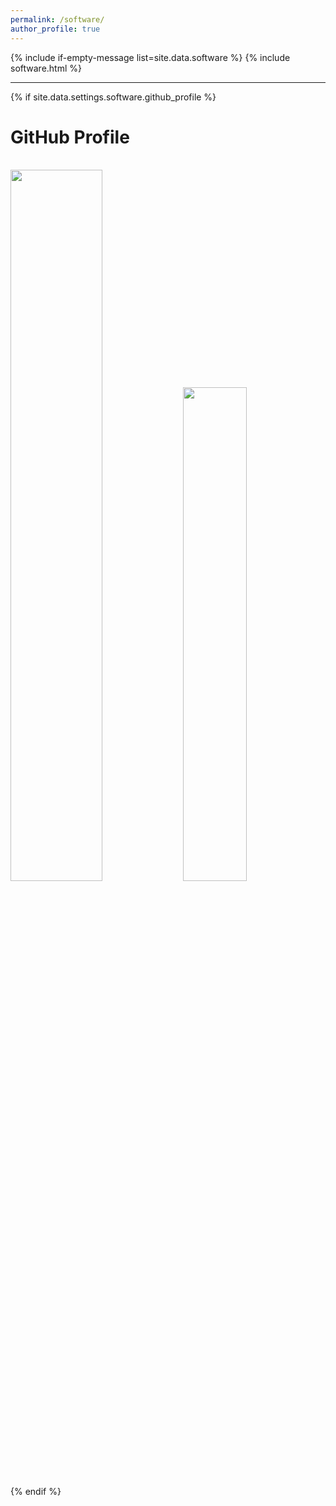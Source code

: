 ```yaml
---
permalink: /software/
author_profile: true
---
```


{% include if-empty-message list=site.data.software %}
{% include software.html %}

***

{% if site.data.settings.software.github_profile %}
<h1>GitHub Profile</h1><br>
<img src="https://github-readme-stats.vercel.app/api?username={{site.data.settings.software.github_profile}}&show_icons=true&theme=dark" width ="54%"  >
<img src="https://github-readme-stats.vercel.app/api/top-langs?username={{site.data.settings.software.github_profile}}&theme=dark&layout=compact" width ="45%">
{% endif %}
